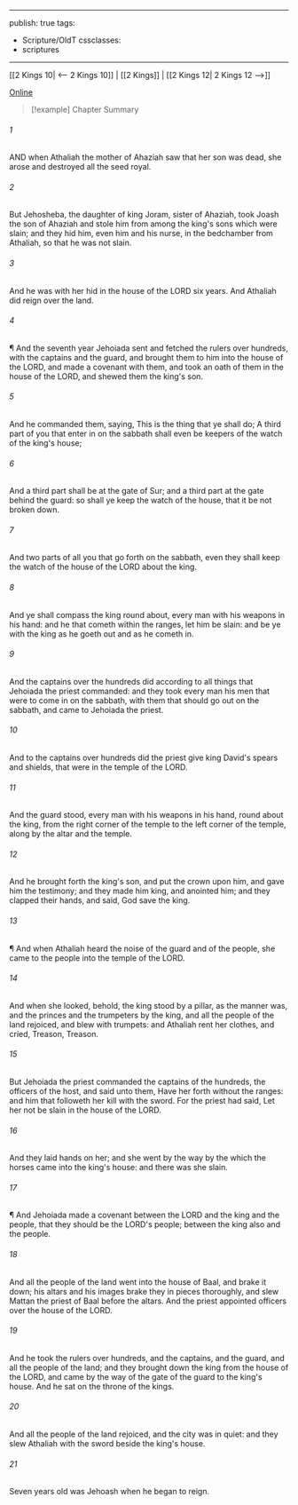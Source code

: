 

---
publish: true
tags:
  - Scripture/OldT
cssclasses:
  - scriptures
---
[[2 Kings 10| <-- 2 Kings 10]] | [[2 Kings]] | [[2 Kings 12| 2 Kings 12 -->]]

[Online](https://churchofjesuschrist.org/study/scriptures/ot/2-kgs/11?lang=eng)

>[!example] Chapter Summary
>
###### 1
AND when Athaliah the mother of Ahaziah saw that her son was dead, she arose and destroyed all the seed royal.
###### 2
But Jehosheba, the daughter of king Joram, sister of Ahaziah, took Joash the son of Ahaziah and stole him from among the king's sons which were slain; and they hid him, even him and his nurse, in the bedchamber from Athaliah, so that he was not slain.
###### 3
And he was with her hid in the house of the LORD six years.  And Athaliah did reign over the land.
###### 4
¶ And the seventh year Jehoiada sent and fetched the rulers over hundreds, with the captains and the guard, and brought them to him into the house of the LORD, and made a covenant with them, and took an oath of them in the house of the LORD, and shewed them the king's son.
###### 5
And he commanded them, saying, This is the thing that ye shall do; A third part of you that enter in on the sabbath shall even be keepers of the watch of the king's house;
###### 6
And a third part shall be at the gate of Sur; and a third part at the gate behind the guard: so shall ye keep the watch of the house, that it be not broken down.
###### 7
And two parts of all you that go forth on the sabbath, even they shall keep the watch of the house of the LORD about the king.
###### 8
And ye shall compass the king round about, every man with his weapons in his hand: and he that cometh within the ranges, let him be slain: and be ye with the king as he goeth out and as he cometh in.
###### 9
And the captains over the hundreds did according to all things that Jehoiada the priest commanded: and they took every man his men that were to come in on the sabbath, with them that should go out on the sabbath, and came to Jehoiada the priest.
###### 10
And to the captains over hundreds did the priest give king David's spears and shields, that were in the temple of the LORD.
###### 11
And the guard stood, every man with his weapons in his hand, round about the king, from the right corner of the temple to the left corner of the temple, along by the altar and the temple.
###### 12
And he brought forth the king's son, and put the crown upon him, and gave him the testimony; and they made him king, and anointed him; and they clapped their hands, and said, God save the king.
###### 13
¶ And when Athaliah heard the noise of the guard and of the people, she came to the people into the temple of the LORD.
###### 14
And when she looked, behold, the king stood by a pillar, as the manner was, and the princes and the trumpeters by the king, and all the people of the land rejoiced, and blew with trumpets: and Athaliah rent her clothes, and cried, Treason, Treason.
###### 15
But Jehoiada the priest commanded the captains of the hundreds, the officers of the host, and said unto them, Have her forth without the ranges: and him that followeth her kill with the sword.  For the priest had said, Let her not be slain in the house of the LORD.
###### 16
And they laid hands on her; and she went by the way by the which the horses came into the king's house: and there was she slain.
###### 17
¶ And Jehoiada made a covenant between the LORD and the king and the people, that they should be the LORD's people; between the king also and the people.
###### 18
And all the people of the land went into the house of Baal, and brake it down; his altars and his images brake they in pieces thoroughly, and slew Mattan the priest of Baal before the altars.  And the priest appointed officers over the house of the LORD.
###### 19
And he took the rulers over hundreds, and the captains, and the guard, and all the people of the land; and they brought down the king from the house of the LORD, and came by the way of the gate of the guard to the king's house.  And he sat on the throne of the kings.
###### 20
And all the people of the land rejoiced, and the city was in quiet: and they slew Athaliah with the sword beside the king's house.
###### 21
Seven years old was Jehoash when he began to reign.



